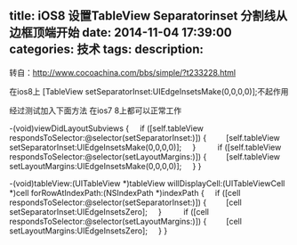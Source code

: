 title: iOS8 设置TableView Separatorinset 分割线从边框顶端开始
date: 2014-11-04 17:39:00
categories: 技术
tags: 
description:
---
转自：http://www.cocoachina.com/bbs/simple/?t233228.html


在ios8上 [TableView setSeparatorInset:UIEdgeInsetsMake(0,0,0,0)];不起作用

经过测试加入下面方法 在ios7 8上都可以正常工作

<!--more-->

-(void)viewDidLayoutSubviews
{
    if ([self.tableView respondsToSelector:@selector(setSeparatorInset:)]) {
        [self.tableView setSeparatorInset:UIEdgeInsetsMake(0,0,0,0)];
    }
    
    if ([self.tableView respondsToSelector:@selector(setLayoutMargins:)]) {
        [self.tableView setLayoutMargins:UIEdgeInsetsMake(0,0,0,0)];
    }
}

-(void)tableView:(UITableView *)tableView willDisplayCell:(UITableViewCell *)cell forRowAtIndexPath:(NSIndexPath *)indexPath
{
    if ([cell respondsToSelector:@selector(setSeparatorInset:)]) {
        [cell setSeparatorInset:UIEdgeInsetsZero];
    }
    
    if ([cell respondsToSelector:@selector(setLayoutMargins:)]) {
        [cell setLayoutMargins:UIEdgeInsetsZero];
    }
}